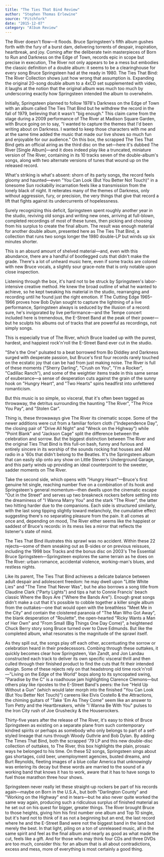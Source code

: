 ```yaml
---
title: "The Ties That Bind Review"
author: "Stephen Thomas Erlewine"
source: "Pitchfork"
date: "2015-12-07"
category: "Album Review"
---
```


The River doesn't flow—it floods. Bruce Springsteen's fifth album gushes forth with the fury of a burst dam, delivering torrents of despair, inspiration, heartbreak, and joy. Coming after the deliberate twin masterpieces of Born to Run and Darkness on the Edge of Town, records epic in scope but precise in execution, The River not only appears to be a mess but embodies the classic definition of a double album: it seems to be a clearinghouse for every song Bruce Springsteen had at the ready in 1980. The Ties That Bind: The River Collection shows just how wrong that assumption is. Expanding the original 20-song double album to a 4xCD set supplemented with video, it laughs at the notion that the original album was much too much by underscoring exactly how Springsteen intended the album to overwhelm.

Initially, Springsteen planned to follow 1978's Darkness on the Edge of Town with an album called The Ties That Bind but he withdrew the record in the fall of 1979, believing that it wasn't "big enough." This claim came from the stage during a 2009 performance of The River at Madison Square Garden, with Bruce going on to say, "I wanted to capture the themes that I'd been writing about on Darkness. I wanted to keep those characters with me and at the same time added the music that made our live shows so much fun and enjoyable for our audience." On this box, the scrapped The Ties That Bind gets an official airing as the third disc on the set—here it's dubbed The River [Single Album]—and it does indeed play like a truncated, miniature version of The River, containing in its 10 tracks seven of the double-album's songs, along with two alternate versions of tunes that wound up on the released record.

What's striking is what's absent: shorn of its party songs, the record feels gloomy and haunted—even "You Can Look (But You Better Not Touch)" in a lonesome Sun rockabilly incarnation feels like a transmission from the lonely black of night. It reiterates many of the themes of Darkness, only without aggression, fury, or precision, the very things that give that record a lift that fights against its undercurrents of hopelessness.

Surely recognizing this deficit, Springsteen spent roughly another year in the studio, reviving old songs and writing new ones, arriving at full-blown, completed recordings of most of these tunes, then picking and choosing from his surplus to create the final album. The result was enough material for another double album, presented here as The Ties That Bind, a collection that runs two songs longer the 1980 double-LP but winds up six minutes shorter.

This is an absurd amount of shelved material—and, even with this abundance, there are a handful of bootlegged cuts that didn't make the grade. There's a lot of unheard music here, even if some tracks are colored with new Bruce vocals, a slightly sour grace-note that is only notable upon close inspection.

Listening through the box, it's hard not to be struck by Springsteen's labor- intensive creative method. He knew the broad outline of what he wanted to achieve, so he kept tweaking his material in the studio, rearranging and recording until he found just the right emotion. If The Cutting Edge 1965–1966 proves how Bob Dylan sought to capture the lightning of a live performance, Springsteen always is seduced by the illusion of a record: sure, he's invigorated by live performance—and the Tempe concert included here is tremendous, the E-Street Band at the peak of their power—but he sculpts his albums out of tracks that are powerful as recordings, not simply songs.

This is especially true of The River, which Bruce loaded up with the purest, hardest, and happiest rock'n'roll the E-Street Band ever cut in the studio.

"She's the One" pulsated to a beat borrowed from Bo Diddley and Darkness surged with desperate passion, but Bruce's first four records rarely touched on the ecstatic joy that can be had from just making noise. The River is full of these moments ("Sherry Darling", "Crush on You", "I'm a Rocker", "Cadillac Ranch"), and some of the weightier items trade in this same sense of exuberance—a sense of desperation cuts against the grain of the sunny hook on "Hungry Heart", and "Two Hearts" spins headfirst into unfettered romanticism.

But this music is so simple, so visceral, that it's often been tagged as throwaway, the detritus surrounding the haunting "The River", "The Price You Pay", and "Stolen Car".

Thing is, these throwaways give The River its cinematic scope. Some of the newer additions were cut from a familiar forlorn cloth ("Independence Day", the closing pair of "Drive All Night" and "Wreck on the Highway") while "Point Blank" and "Jackson Cage" split the difference between the celebration and sorrow. But the biggest distinction between The River and the original Ties That Bind is this full-on bash, funny and furious and entirely sincere in its worship of the sounds rocking frat houses and AM radio in a '60s that didn't belong to the Beatles. It's the Springsteen album that can easily slip onto any show on Little Steven's Underground Garage, and this party winds up providing an ideal counterpoint to the sweeter, sadder moments on The River.

Take the second side, which opens with "Hungry Heart"—Bruce's first genuine hit single, reaching number five on a combination of its hook and Springsteen's general momentum—then dwells upon the cinematic escape "Out in the Street" and serves up two breakneck rockers before settling into the dreaminess of "I Wanna Marry You" and the stark "The River", the latter two hitting harder due to the companions. Each side is structured similarly, with the last song tipping slightly toward melancholy, the cumulative effect suggesting there's no separating pleasure from the pain. It all comes at once and, depending on mood, The River either seems like the happiest or saddest of Bruce's records: in its mess lies a mirror that reflects the listener's state of mind.

The Ties That Bind illustrates this sprawl was no accident. Within these 22 rejects—some of them sneaking out as B-sides or on previous reissues, including the 1998 box Tracks and the bonus disc on 2003's The Essential Bruce Springsteen—Springsteen explores the same terrain as he does on The River: urban romance, accidental violence, working-man's blues, and restless nights.

Like its parent, The Ties That Bind achieves a delicate balance between adult despair and adolescent freedom: he may dwell upon "Little White Lies" and "The Time That Never Was", but he also borrows a song title from Claudine Clark ("Party Lights") and tips a hat to Connie Francis' beach classic Where the Boys Are ("Where the Bands Are"). Enough great songs didn't make a cut that it's possible to cobble together a killer single album from the outtakes—one that would open with the breathless "Meet Me in the City" and contain the cloistered paranoia of "The Man Who Got Away", the blank desperation of "Roulette", the open-hearted "Ricky Wants a Man of Her Own" and "From Small (Big Things One Day Come)", a heightened Chuck Berry story song Bruce turned over to Dave Edmunds. But like the completed album, what resonates is the magnitude of the sprawl itself.

As they spill out, the songs play off each other, accentuating the sorrow or celebration heard in their predecessors. Combing through these outtakes, it quickly becomes clear how Springsteen, Van Zandt, and Jon Landau constructed each track to deliver its own specific visceral thrill and then culled through their finished product to find the cuts that fit their intended design. Some of these rejects rely on that headstrong old time rock'n'roll—"Living on the Edge of the World" bops along to its syncopated swing, "Paradise by the C" is a roadhouse jam highlighting Clarence Clemons—but others play like ripostes to the E-Street Band's peers: the live "Held Up Without a Gun" (which would later morph into the finished "You Can Look (But You Better Not Touch)") careens like Elvis Costello & the Attractions, the chiming guitars of "Take 'Em As They Come" seem like an answer to Tom Petty and the Heartbreakers, while "I Wanna Be With You" pulses to the Iron City rush of Joe Grushecky & the Houserockers.

Thirty-five years after the release of The River, it's easy to think of Bruce Springsteen as existing on a separate plane from such contemporary kindred spirits or perhaps as somebody who only belongs to part of a self-styled lineage that runs through Woody Guthrie and Bob Dylan. By adding The Times That Bind, both the scrapped '79 LP and this new double-disc collection of outtakes, to The River, this box highlights the plain, prosaic ways he belonged to his time. On these 52 songs, Springsteen sings about gas shortages, cold beer, unemployment agencies, busted dreams, and Burt Reynolds, fleeting images of a blue collar America that unknowingly was entering its decay but these words are married to the sound of a working band that knows it has to work, aware that it has to have songs to fuel those marathon three hour shows.

Springsteen never really let these straight-up rockers be part of his records again—maybe on Born in the U.S.A., but both "Darlington County" and "Working on the Highway" end in tears—but he also never quite worked the same way again, producing such a ridiculous surplus of finished material as he set out on his quest for bigger, greater things. The River brought Bruce to those heights, giving him his first number one album and Top 10 single, but it's hard not to think of it as not a beginning but an end, the last record where he and the E-Street Band were not the biggest band in the land but merely the best. In that light, piling on a ton of unreleased music, all in the same spirit and feel as the final album and nearly as good as what made the cut, feels like a gift. And for those who may think four CDs and three DVDs are too much, consider this: for an album that is all about contradictions, excess and mess, more of everything is most certainly a good thing.
